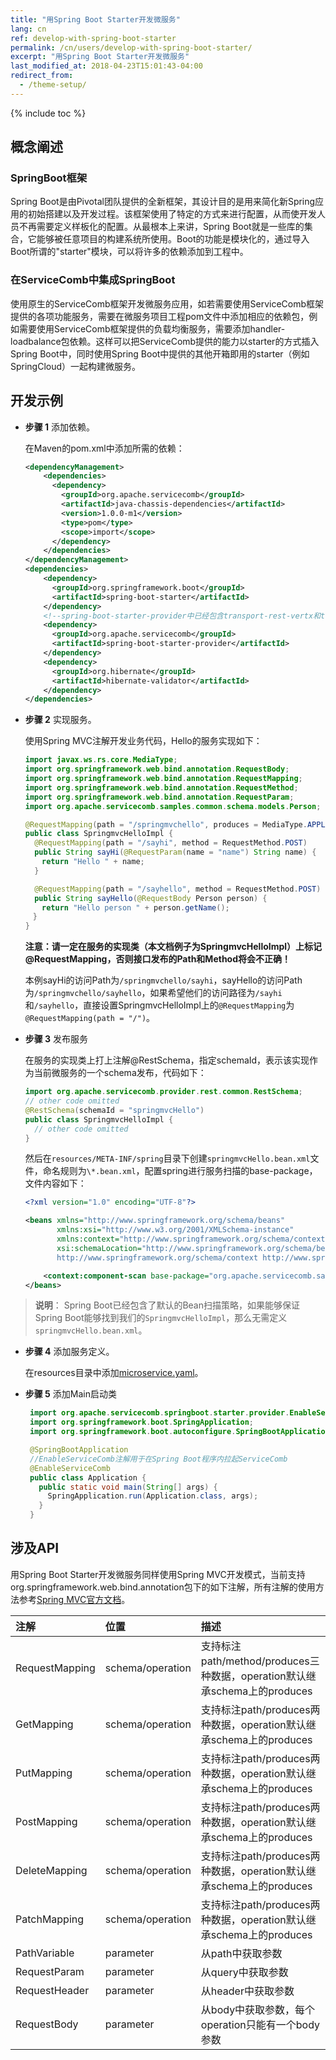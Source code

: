 ```yaml
---
title: "用Spring Boot Starter开发微服务"
lang: cn
ref: develop-with-spring-boot-starter
permalink: /cn/users/develop-with-spring-boot-starter/
excerpt: "用Spring Boot Starter开发微服务"
last_modified_at: 2018-04-23T15:01:43-04:00
redirect_from:
  - /theme-setup/
---
```


{% include toc %}
## 概念阐述
### SpringBoot框架
Spring Boot是由Pivotal团队提供的全新框架，其设计目的是用来简化新Spring应用的初始搭建以及开发过程。该框架使用了特定的方式来进行配置，从而使开发人员不再需要定义样板化的配置。从最根本上来讲，Spring Boot就是一些库的集合，它能够被任意项目的构建系统所使用。Boot的功能是模块化的，通过导入Boot所谓的"starter"模块，可以将许多的依赖添加到工程中。

### 在ServiceComb中集成SpringBoot
使用原生的ServiceComb框架开发微服务应用，如若需要使用ServiceComb框架提供的各项功能服务，需要在微服务项目工程pom文件中添加相应的依赖包，例如需要使用ServiceComb框架提供的负载均衡服务，需要添加handler-loadbalance包依赖。这样可以把ServiceComb提供的能力以starter的方式插入Spring Boot中，同时使用Spring Boot中提供的其他开箱即用的starter（例如SpringCloud）一起构建微服务。

## 开发示例
* **步骤 1** 添加依赖。

   在Maven的pom.xml中添加所需的依赖：
   
    ```xml
    <dependencyManagement>
        <dependencies>
          <dependency>
            <groupId>org.apache.servicecomb</groupId>
            <artifactId>java-chassis-dependencies</artifactId>
            <version>1.0.0-m1</version>
            <type>pom</type>
            <scope>import</scope>
          </dependency>
        </dependencies>
    </dependencyManagement>
    <dependencies>
        <dependency>
          <groupId>org.springframework.boot</groupId>
          <artifactId>spring-boot-starter</artifactId>
        </dependency>
        <!--spring-boot-starter-provider中已经包含transport-rest-vertx和transport-highway-->
        <dependency>
          <groupId>org.apache.servicecomb</groupId>
          <artifactId>spring-boot-starter-provider</artifactId>
        </dependency>
        <dependency>
          <groupId>org.hibernate</groupId>
          <artifactId>hibernate-validator</artifactId>
        </dependency>
    </dependencies>
    ```

* **步骤 2** 实现服务。

   使用Spring MVC注解开发业务代码，Hello的服务实现如下：

   ```java
   import javax.ws.rs.core.MediaType;
   import org.springframework.web.bind.annotation.RequestBody;
   import org.springframework.web.bind.annotation.RequestMapping;
   import org.springframework.web.bind.annotation.RequestMethod;
   import org.springframework.web.bind.annotation.RequestParam;
   import org.apache.servicecomb.samples.common.schema.models.Person;
   
   @RequestMapping(path = "/springmvchello", produces = MediaType.APPLICATION_JSON)
   public class SpringmvcHelloImpl {
     @RequestMapping(path = "/sayhi", method = RequestMethod.POST)
     public String sayHi(@RequestParam(name = "name") String name) {
   　  return "Hello " + name;
     }

     @RequestMapping(path = "/sayhello", method = RequestMethod.POST)
     public String sayHello(@RequestBody Person person) {
   　  return "Hello person " + person.getName();
   　}
   }
   ```
   
   **注意：请一定在服务的实现类（本文档例子为SpringmvcHelloImpl）上标记@RequestMapping，否则接口发布的Path和Method将会不正确！**
         
   本例sayHi的访问Path为`/springmvchello/sayhi`，sayHello的访问Path为`/springmvchello/sayhello`，如果希望他们的访问路径为`/sayhi`和`/sayhello`，直接设置SpringmvcHelloImpl上的`@RequestMapping`为`@RequestMapping(path = "/")`。

* **步骤 3** 发布服务

   在服务的实现类上打上注解@RestSchema，指定schemaId，表示该实现作为当前微服务的一个schema发布，代码如下：

   ```java
   import org.apache.servicecomb.provider.rest.common.RestSchema;
   // other code omitted
   @RestSchema(schemaId = "springmvcHello")
   public class SpringmvcHelloImpl {
     // other code omitted
   }
   ```

   然后在`resources/META-INF/spring`目录下创建`springmvcHello.bean.xml`文件，命名规则为`\*.bean.xml`，配置spring进行服务扫描的base-package，文件内容如下：

   ```xml
   <?xml version="1.0" encoding="UTF-8"?>
   
   <beans xmlns="http://www.springframework.org/schema/beans"
          xmlns:xsi="http://www.w3.org/2001/XMLSchema-instance"
          xmlns:context="http://www.springframework.org/schema/context"
          xsi:schemaLocation="http://www.springframework.org/schema/beans classpath:org/springframework/beans/factory/xml/spring-beans-3.0.xsd
          http://www.springframework.org/schema/context http://www.springframework.org/schema/context/spring-context-3.0.xsd">
   
       <context:component-scan base-package="org.apache.servicecomb.samples.springmvc.provider"/>
   </beans>
   ```

> **说明**：
Spring Boot已经包含了默认的Bean扫描策略，如果能够保证Spring Boot能够找到我们的`SpringmvcHelloImpl`，那么无需定义`springmvcHello.bean.xml`。

* **步骤 4** 添加服务定义。

   在resources目录中添加[microservice.yaml](http://servicecomb.incubator.apache.org/cn/users/service-definition/)。
   
* **步骤 5** 添加Main启动类

   ```java
    import org.apache.servicecomb.springboot.starter.provider.EnableServiceComb;
    import org.springframework.boot.SpringApplication;
    import org.springframework.boot.autoconfigure.SpringBootApplication;

    @SpringBootApplication
    //EnableServiceComb注解用于在Spring Boot程序内拉起ServiceComb
    @EnableServiceComb
    public class Application {
      public static void main(String[] args) {
        SpringApplication.run(Application.class, args);
      }
    }
   ```

## 涉及API

用Spring Boot Starter开发微服务同样使用Spring MVC开发模式，当前支持org.springframework.web.bind.annotation包下的如下注解，所有注解的使用方法参考[Spring MVC官方文档](https://docs.spring.io/spring/docs/current/spring-framework-reference/html/mvc.html)。

| 注解 | 位置 | 描述 |
| :--- | :--- | :--- |
| RequestMapping | schema/operation | 支持标注path/method/produces三种数据，operation默认继承schema上的produces |
| GetMapping | schema/operation | 支持标注path/produces两种数据，operation默认继承schema上的produces |
| PutMapping | schema/operation | 支持标注path/produces两种数据，operation默认继承schema上的produces |
| PostMapping | schema/operation | 支持标注path/produces两种数据，operation默认继承schema上的produces |
| DeleteMapping | schema/operation | 支持标注path/produces两种数据，operation默认继承schema上的produces |
| PatchMapping | schema/operation | 支持标注path/produces两种数据，operation默认继承schema上的produces |
| PathVariable | parameter | 从path中获取参数 |
| RequestParam | parameter | 从query中获取参数 |
| RequestHeader | parameter | 从header中获取参数 |
| RequestBody | parameter | 从body中获取参数，每个operation只能有一个body参数 |
